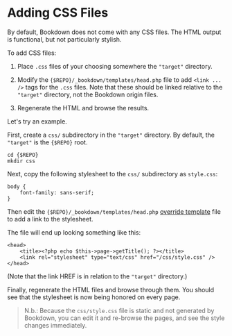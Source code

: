 # Adding CSS Files

By default, Bookdown does not come with any CSS files. The HTML output is functional, but not particularly stylish.

To add CSS files:

1. Place `.css` files of your choosing somewhere the `"target"` directory.

2. Modify the `{$REPO}/_bookdown/templates/head.php` file to add `<link ... />` tags for the `.css` files. Note that these should be linked relative to the `"target"` directory, not the Bookdown origin files.

3. Regenerate the HTML and browse the results.

Let's try an example.

First, create a `css/` subdirectory in the `"target"` directory. By default, the `"target"` is the `{$REPO}` root.

    cd {$REPO}
    mkdir css

Next, copy the following stylesheet to the `css/` subdirectory as `style.css`:

    body {
        font-family: sans-serif;
    }

Then edit the `{$REPO}/_bookdown/templates/head.php` [override template](./templates.html) file to add a link to the stylesheet.

The file will end up looking something like this:

    <head>
        <title><?php echo $this->page->getTitle(); ?></title>
        <link rel="stylesheet" type="text/css" href="/css/style.css" />
    </head>

(Note that the link HREF is in relation to the `"target"` directory.)

Finally, regenerate the HTML files and browse through them. You should see that the stylesheet is now being honored on every page.

> N.b.: Because the `css/style.css` file is static and not generated by Bookdown, you can edit it and re-browse the pages, and see the style changes immediately.
